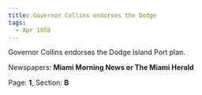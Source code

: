 ```yaml
---  
title: Governor Collins endorses the Dodge  
tags:  
  - Apr 1958  
---  
```

  
Governor Collins endorses the Dodge Island Port plan.  
  
Newspapers: **Miami Morning News or The Miami Herald**  
  
Page: **1**, Section: **B** 
